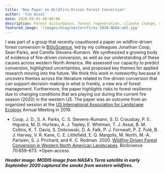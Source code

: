 ```yaml
---
title: 'New Paper on Wildfire-Driven Forest Conversion'
author: 'Tim Assal'
date: 2020-09-03 00:00:00
description: Forest disturbance, forest regeneration, climate change, science communication 
featured_image: '/images/blog/westernfires-2020-NOAA-wUS.jpg'
---
```


I was part of a group that recently coauthored a paper on wildfire-driven forest conversion in [Bi0oScience](https://academic.oup.com/bioscience/article/70/8/659/5859066), led by my colleagues Jonathan Coop, Sean Parks, and Camille Stevens-Rumann. We synthesized a growing body of evidence of fire-driven conversion, as well as our understanding of these causes across western North America. We assessed our capacity to predict conversion, highlighted uncertainties, and proposed key themes for applied research moving into the future. We think this work in noteworthy because it uncovers themes across the literature related to fire-driven conversion that can support decision-making in what is frankly, a new era of forest management. Furthermore, the paper highlights risks to forest resilience due to changing conditions that are playing out during the current fire season (2020) in the western US. The paper was an outcome from an organized session at the [US International Association for Landscape Ecology](http://www.ialena.org/archives.html) Annual Meeting in 2019.

*  Coop, J. D., S. A. Parks, C. S. Stevens-Rumann, S. D. Crausbay, P. E. Higuera, M. D. Hurteau, A. J. Tepley, E. Whitman, T. J. Assal, B. M. Collins, K. T. Davis, S. Dobrowski, D. A. Falk, P. J. Fornwalt, P. Z. Fulé, B. J. Harvey, V. R. Kane, C. E. Littlefield, E. Q. Margolis, M. North, M.-A. Parisien, S. J. Prichard, and K. C. Rodman. 2020. [Wildfire-Driven Forest Conversion in Western North American Landscapes](https://academic.oup.com/bioscience/article/70/8/659/5859066). BioScience 70:659–673. *Open-access

***Header image: MODIS image from NASA’s Terra satellite in early September 2020 captured the smoke from western wildfires.***
